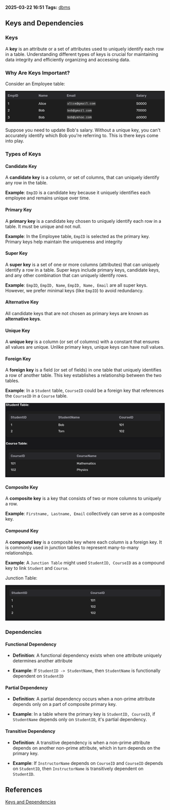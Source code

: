 **2025-03-22 16:51**
**Tags:** [dbms](../2%20-%20tags/dbms.md)

## Keys and Dependencies

### Keys

A **key** is an attribute or a set of attributes used to uniquely identify each row in a table. Understanding different types of keys is crucial for maintaining data integrity and efficiently organizing and accessing data.

### Why Are Keys Important?

Consider an Employee table:

![](../attachments/Pasted%20image%2020250322171851.png)

Suppose you need to update Bob's salary. Without a unique key, you can't accurately identify which Bob you're referring to. This is there keys come into play.

### Types of Keys

#### Candidate Key

A **candidate key** is a column, or set of columns, that can uniquely identify any row in the table. 

**Example**: `EmpID` is a candidate key because it uniquely identifies each employee and remains unique over time.

#### Primary Key

A **primary key** is a candidate key chosen to uniquely identify each row in a table. It must be unique and not null.

**Example**: In the Employee table, `EmpID` is selected as the primary key. Primary keys help maintain the uniqueness and integrity 

#### Super Key

A **super key** is a set of one or more columns (attributes) that can uniquely identify a row in a table. Super keys include primary keys, candidate keys, and any other combination that can uniquely identify rows.

**Example**: `EmpID`, `EmpID, Name`, `EmpID, Name, Email` are all super keys. However, we prefer minimal keys (like `EmpID`) to avoid redundancy.

#### Alternative Key

All candidate keys that are not chosen as primary keys are known as **alternative keys**.

#### Unique Key

A **unique key** is a column (or set of columns) with a constant that ensures all values are unique. Unlike primary keys, unique keys can have null values.

#### Foreign Key

A **foreign key** is a field (or set of fields) in one table that uniquely identifies a row of another table. This key establishes a relationship between the two tables.

**Example**: In a `Student` table, `CourseID` could be a foreign key that references the `CourseID` in a `Course` table.

![](../attachments/Pasted%20image%2020250322173005.png)

#### Composite Key

A **composite key** is a key that consists of two or more columns to uniquely a row.

**Example**: `Firstname, Lastname, Email` collectively can serve as a composite key.

#### Compound Key

A **compound key** is a composite key where each column is a foreign key. It is commonly used in junction tables to represent many-to-many relationships.

**Example**: A `Junction Table` might used `StudentID, CourseID` as a compound key to link `Student` and `Course`.

Junction Table:

![](../attachments/Pasted%20image%2020250322173353.png)

### Dependencies

#### Functional Dependency

- **Definition**: A functional dependency exists when one attribute uniquely determines another attribute

- **Example**: If `StudentID -> StudentName`, then `StudentName` is functionally dependent on `StudentID`

#### Partial Dependency

- **Definition**: A partial dependency occurs when a non-prime attribute depends only on a part of composite primary key.

- **Example**: In a table where the primary key is `StudentID, CourseID`, if `StudentName` depends only on `StudentID`, it's partial dependency.

#### Transitive Dependency

- **Definition**: A transitive dependency is when a non-prime attribute depends on another non-prime attribute, which in turn depends on the primary key.

- **Example**: If `InstructorName` depends on `CourseID` and `CourseID` depends on `StudentID`, then `InstructorName` is transitively dependent on `StudentID`.

## References
[Keys and Dependencies](https://nailyourinterview.org/interview-resources/dbms/keys-and-dependencies)
